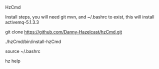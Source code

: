 HzCmd

Install steps, you will need git mvn, and ~/.bashrc to exist, this will install activemq-5.1.3.3



git clone https://github.com/Danny-Hazelcast/hzCmd.git

./hzCmd/bin/install-hzCmd

source ~/.bashrc

hz help
